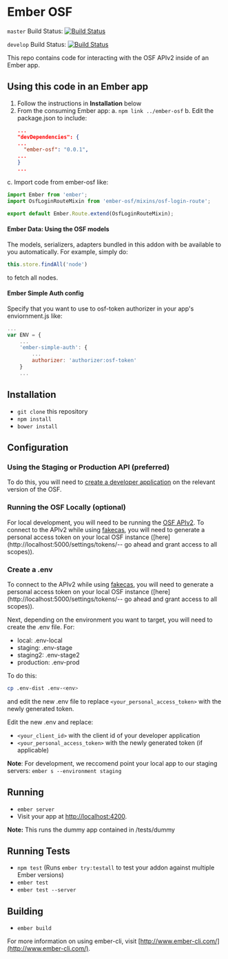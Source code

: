 # Ember OSF

`master` Build Status: [![Build Status](https://travis-ci.org/CenterForOpenScience/ember-osf.svg?branch=master)](https://travis-ci.org/CenterForOpenScience/ember-osf)

`develop` Build Status: [![Build Status](https://travis-ci.org/CenterForOpenScience/ember-osf.svg?branch=develop)](https://travis-ci.org/CenterForOpenScience/ember-osf)

This repo contains code for interacting with the OSF APIv2 inside of an Ember app.

## Using this code in an Ember app

1. Follow the instructions in **Installation** below
2. From the consuming Ember app:
  a. `npm link ../ember-osf`
  b. Edit the package.json to include:
	  ```json
	  ...
	  "devDependencies": {
	  ...
	    "ember-osf": "0.0.1",
	  ...
	  }
	  ...
	  ```
  c. Import code from ember-osf like:
  ```javascript
  import Ember from 'ember';
  import OsfLoginRouteMixin from 'ember-osf/mixins/osf-login-route';

  export default Ember.Route.extend(OsfLoginRouteMixin);
  ```
  
#### Ember Data: Using the OSF models
  
The models, serializers, adapters bundled in this addon with be available to you automatically. 
For example, simply do:
```javascript
this.store.findAll('node')
```
to fetch all nodes.

#### Ember Simple Auth config

Specify that you want to use to osf-token authorizer in your app's enviornment.js like:
```javascript
...
var ENV = {
    ...
    'ember-simple-auth': {
        ...
        authorizer: 'authorizer:osf-token'
    }
    ...
```


## Installation

*   `git clone` this repository
*   `npm install`
*   `bower install`

## Configuration

### Using the Staging or Production API (preferred)

To do this, you will need to [create a developer application](https://staging.osf.io/settings/applications/) on the
relevant version of the OSF.

### Running the OSF Locally (optional)

For local development, you will need to be running the [OSF
APIv2](https://github.com/CenterForOpenScience/osf.io#running-the-api-server). To connect to the APIv2 while using
[fakecas](https://github.com/CenterForOpenScience/osf.io#running-the-osf), you will need to generate a personal
access token on your local OSF instance ([here](http://localhost:5000/settings/tokens/-- go ahead and grant access
    to all scopes)).

### Create a .env

To connect to the APIv2 while using [fakecas](https://github.com/CenterForOpenScience/osf.io#running-the-osf), you will
need to generate a personal access token on your local OSF instance ([here](http://localhost:5000/settings/tokens/-- go
ahead and grant access to all scopes)).

Next, depending on the environment you want to target, you will need to create the .env file. For:

*   local: .env-local
*   staging: .env-stage
*   staging2: .env-stage2
*   production: .env-prod

To do this:

```bash
cp .env-dist .env-<env>

```

and edit the new .env file to replace `<your_personal_access_token>` with the newly generated token.

Edit the new .env and replace:

*   `<your_client_id>` with the client id of your developer application
*   `<your_personal_access_token>` with the newly generated token (if applicable)

**Note**: For development, we reccomend point your local app to our staging servers: `ember s --environment staging`

## Running

*   `ember server`
*   Visit your app at [http://localhost:4200](http://localhost:4200).

**Note:** This runs the dummy app contained in /tests/dummy

## Running Tests

*   `npm test` (Runs `ember try:testall` to test your addon against multiple Ember versions)
*   `ember test`
*   `ember test --server`

## Building

*   `ember build`

For more information on using ember-cli, visit [http://www.ember-cli.com/](http://www.ember-cli.com/).
